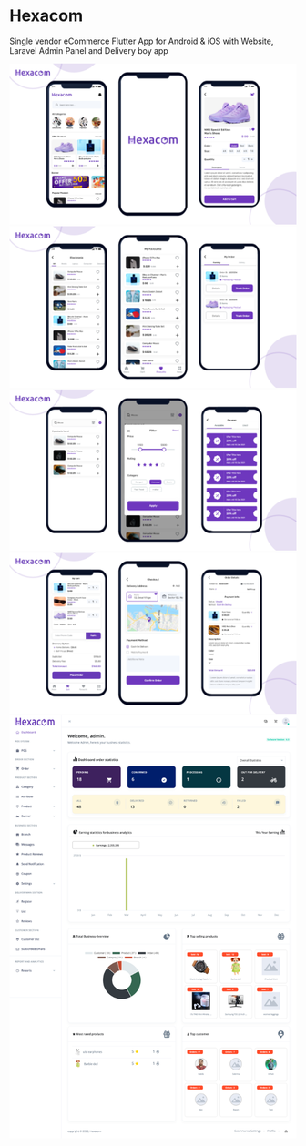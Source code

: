 # Hexacom 

Single vendor eCommerce Flutter App for Android & iOS with Website, Laravel Admin Panel and Delivery boy app


<img src="assets/image/2.png" alt="Alt Text" />
<img src="assets/image/3.png" alt="Alt Text" />
<img src="assets/image/4.png" alt="Alt Text" />
<img src="assets/image/5.png" alt="Alt Text" />
<img src="assets/image/1.png" alt="Alt Text" />


 <!-- width="160" height="340"
 width="160" height="340"
 width="160" height="340"
 width="160" height="340"
 width="160" height="340" -->